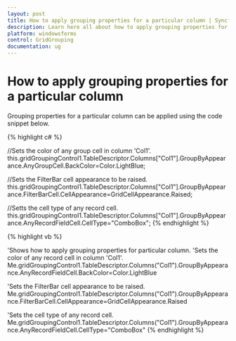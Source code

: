 ```yaml
---
layout: post
title: How to apply grouping properties for a particular column | Syncfusion
description: Learn here all about how to apply grouping properties for a particular column of Syncfusion Windows Forms GridControl control and more.
platform: windowsforms
control: GridGrouping
documentation: ug
---
```


# How to apply grouping properties for a particular column

Grouping properties for a particular column can be applied using the code snippet below.

 
{% highlight c# %}

//Sets the color of any group cell in column 'Col1'.
this.gridGroupingControl1.TableDescriptor.Columns["Col1"].GroupByAppearance.AnyGroupCell.BackColor=Color.LightBlue;

//Sets the FilterBar cell appearance to be raised.
this.gridGroupingControl1.TableDescriptor.Columns["Col1"].GroupByAppearance.FilterBarCell.CellAppearance=GridCellAppearance.Raised;

//Setts the cell type of any record cell.
this.gridGroupingControl1.TableDescriptor.Columns["Col1"].GroupByAppearance.AnyRecordFieldCell.CellType="ComboBox";
{% endhighlight  %}

{% highlight vb %}

'Shows how to apply grouping properties for particular column.
'Sets the color of any record cell in column 'Col1'.
Me.gridGroupingControl1.TableDescriptor.Columns("Col1").GroupByAppearance.AnyRecordFieldCell.BackColor=Color.LightBlue

'Sets the FilterBar cell appearance to be raised.
Me.gridGroupingControl1.TableDescriptor.Columns("Col1").GroupByAppearance.FilterBarCell.CellAppearance=GridCellAppearance.Raised

'Sets the cell type of any record cell.
Me.gridGroupingControl1.TableDescriptor.Columns("Col1").GroupByAppearance.AnyRecordFieldCell.CellType="ComboBox"
{% endhighlight  %}